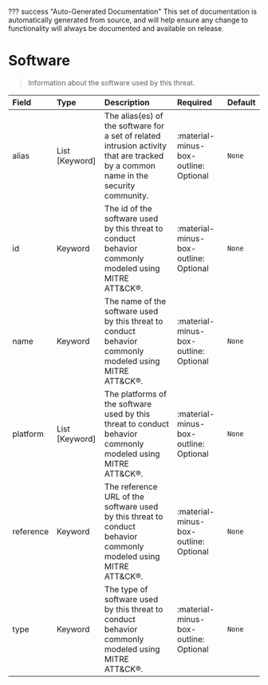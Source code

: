 ??? success "Auto-Generated Documentation"
    This set of documentation is automatically generated from source, and will help ensure any change to functionality will always be documented and available on release.

# Software

> Information about the software used by this threat.

| Field | Type | Description | Required | Default |
| :--- | :--- | :--- | :--- | :--- |
| alias | List [Keyword] | The alias(es) of the software for a set of related intrusion activity that are tracked by a common name in the security community. | :material-minus-box-outline: Optional | `None` |
| id | Keyword | The id of the software used by this threat to conduct behavior commonly modeled using MITRE ATT&CK®. | :material-minus-box-outline: Optional | `None` |
| name | Keyword | The name of the software used by this threat to conduct behavior commonly modeled using MITRE ATT&CK®. | :material-minus-box-outline: Optional | `None` |
| platform | List [Keyword] | The platforms of the software used by this threat to conduct behavior commonly modeled using MITRE ATT&CK®. | :material-minus-box-outline: Optional | `None` |
| reference | Keyword | The reference URL of the software used by this threat to conduct behavior commonly modeled using MITRE ATT&CK®. | :material-minus-box-outline: Optional | `None` |
| type | Keyword | The type of software used by this threat to conduct behavior commonly modeled using MITRE ATT&CK®. | :material-minus-box-outline: Optional | `None` |